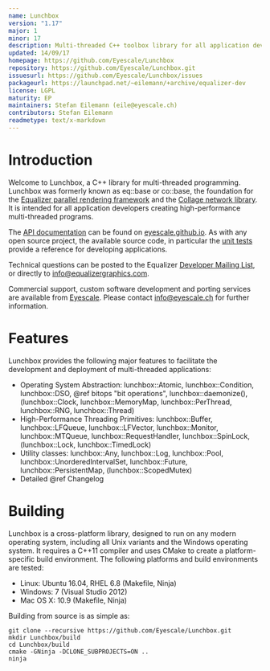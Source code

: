 ```yaml
---
name: Lunchbox
version: "1.17"
major: 1
minor: 17
description: Multi-threaded C++ toolbox library for all application developers creating high-performance multi-threaded programs.
updated: 14/09/17
homepage: https://github.com/Eyescale/Lunchbox
repository: https://github.com/Eyescale/Lunchbox.git
issuesurl: https://github.com/Eyescale/Lunchbox/issues
packageurl: https://launchpad.net/~eilemann/+archive/equalizer-dev
license: LGPL
maturity: EP
maintainers: Stefan Eilemann (eile@eyescale.ch)
contributors: Stefan Eilemann
readmetype: text/x-markdown
---
```


# Introduction

Welcome to Lunchbox, a C++ library for multi-threaded programming. Lunchbox was
formerly known as eq::base or co::base, the foundation for the
[Equalizer parallel rendering framework](https://github.com/Eyescale/Equalizer)
and the [Collage network library](https://github.com/Eyescale/Collage). It is
intended for all application developers creating high-performance multi-threaded
programs.

The
[API documentation](http://eyescale.github.io/Lunchbox-1.12/index.html) can be
found on [eyescale.github.io](http://eyescale.github.io/). As with any open
source project, the available source code, in particular the
[unit tests](https://github.com/Eyescale/Lunchbox/tree/1.12/tests) provide a
reference for developing applications.

Technical questions can be posted to the Equalizer
[Developer Mailing List](http://www.equalizergraphics.com/cgi-bin/mailman/listinfo/eq-dev),
or directly to
[info@equalizergraphics.com](mailto:info@equalizergraphics.com?subject=Lunchbox%20question).

Commercial support, custom software development and porting services are
available from [Eyescale](http://www.eyescale.ch). Please contact
[info@eyescale.ch](mailto:info@eyescale.ch?subject=Lunchbox%20support)
for further information.

# Features

Lunchbox provides the following major features to facilitate the
development and deployment of multi-threaded applications:
* Operating System Abstraction: lunchbox::Atomic, lunchbox::Condition,
  lunchbox::DSO, @ref bitops "bit operations", lunchbox::daemonize(),
  (lunchbox::Clock, lunchbox::MemoryMap, lunchbox::PerThread, lunchbox::RNG,
  lunchbox::Thread)
* High-Performance Threading Primitives: lunchbox::Buffer, lunchbox::LFQueue,
  lunchbox::LFVector, lunchbox::Monitor, lunchbox::MTQueue,
  lunchbox::RequestHandler, lunchbox::SpinLock, (lunchbox::Lock,
  lunchbox::TimedLock)
* Utility classes: lunchbox::Any, lunchbox::Log, lunchbox::Pool,
  lunchbox::UnorderedIntervalSet, lunchbox::Future, lunchbox::PersistentMap,
  (lunchbox::ScopedMutex)
* Detailed @ref Changelog

# Building

Lunchbox is a cross-platform library, designed to run on any modern
operating system, including all Unix variants and the Windows operating
system. It requires a C++11 compiler and uses CMake to create a
platform-specific build environment. The following platforms and build
environments are tested:

* Linux: Ubuntu 16.04, RHEL 6.8 (Makefile, Ninja)
* Windows: 7 (Visual Studio 2012)
* Mac OS X: 10.9 (Makefile, Ninja)

Building from source is as simple as:

    git clone --recursive https://github.com/Eyescale/Lunchbox.git
    mkdir Lunchbox/build
    cd Lunchbox/build
    cmake -GNinja -DCLONE_SUBPROJECTS=ON ..
    ninja

